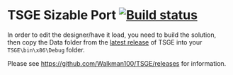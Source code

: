 # TSGE Sizable Port [![Build status](https://ci.appveyor.com/api/projects/status/fi8sp9cqfqi91ekb)](https://ci.appveyor.com/project/Walkman100/TSGE)

In order to edit the designer/have it load, you need to build the solution, then copy the Data folder from the [latest release](https://github.com/atom0s/TSGE/releases/tag/v2.3.0.1) of TSGE into your `TSGE\bin\x86\Debug` folder.

Please see https://github.com/Walkman100/TSGE/releases for information.
